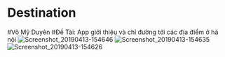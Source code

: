 # Destination
#Võ Mỹ Duyên
#Đề Tài: App giới thiệu và chỉ đường tới các địa điểm ở hà nội
![Screenshot_20190413-154646](https://user-images.githubusercontent.com/49583222/56077231-e4ea8b80-5e03-11e9-9f4a-00d174b6d8e1.png)
![Screenshot_20190413-154635](https://user-images.githubusercontent.com/49583222/56077232-e74ce580-5e03-11e9-958f-e035dd546272.png)
![Screenshot_20190413-154626](https://user-images.githubusercontent.com/49583222/56077234-e9af3f80-5e03-11e9-98b9-59636b139a8d.png)
